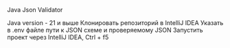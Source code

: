 Java Json Validator

Java version - 21 и выше
Клонировать репозиторий в IntelliJ IDEA
Указать в .env файле пути к JSON схеме и проверяемому JSON
Запустить проект через IntelliJ IDEA, Ctrl + f5
